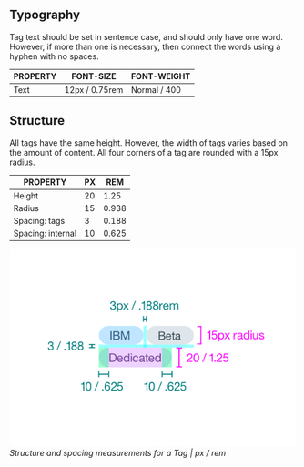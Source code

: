 
<!-- NOTE: We are leaving out the color section for Tags because these colors aren't in our library. They are an exception. Should we surface them? 

If we add in colors, add in the colors images

![Various tag types and colors](images/tag-style-2.png)
--> 

## Typography 
Tag text should be set in sentence case, and should only have one word. However, if more than one is necessary, then connect the words using a hyphen with no spaces. 

| PROPERTY | FONT-SIZE      | FONT-WEIGHT  |
|----------|----------------|--------------|
| Text     | 12px / 0.75rem | Normal / 400 |


## Structure
All tags have the same height. However, the width of tags varies based on the amount of content. All four corners of a tag are rounded with a 15px radius.

| PROPERTY          | PX | REM   |
|-------------------|----|-------|
| Height            | 20 | 1.25  |
| Radius            | 15 | 0.938 |
| Spacing: tags     | 3  | 0.188 |
| Spacing: internal | 10 | 0.625 |

![Structure and spacing measurements](images/tag-style-1.png)
_Structure and spacing measurements for a Tag | px / rem_


